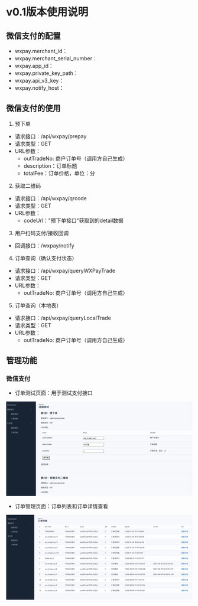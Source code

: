 # v0.1版本使用说明

## 微信支付的配置

- wxpay.merchant_id：
- wxpay.merchant_serial_number：
- wxpay.app_id：
- wxpay.private_key_path：
- wxpay.api_v3_key：
- wxpay.notify_host：

## 微信支付的使用

1. 预下单

- 请求接口：/api/wxpay/prepay
- 请求类型：GET
- URL参数：
  - outTradeNo:	商户订单号（调用方自己生成）
  - description：订单标题
  - totalFee：订单价格，单位：分

2. 获取二维码 

- 请求接口：/api/wxpay/qrcode
- 请求类型：GET
- URL参数：
  - codeUrl："预下单接口"获取到的detail数据

3. 用户扫码支付/接收回调

- 回调接口：/wxpay/notify

4. 订单查询（确认支付状态）

- 请求接口：/api/wxpay/queryWXPayTrade
- 请求类型：GET
- URL参数：
  - outTradeNo:	商户订单号（调用方自己生成）

5. 订单查询（本地表）

- 请求接口：/api/wxpay/queryLocalTrade
- 请求类型：GET
- URL参数：
  - outTradeNo:	商户订单号（调用方自己生成）

## 管理功能


### 微信支付

- 订单测试页面：用于测试支付接口

![](/images/wxpay-test.jpg)

- 订单管理页面：订单列表和订单详情查看

![](/images/wxpay-list.jpg)
